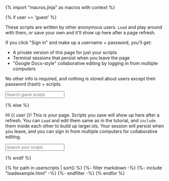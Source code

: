 {% import "macros.jinja" as macros with context %}

{% if user == 'guest' %}

These scripts are written by other anonymous users.
`Load` and play around with them, or save your own and it'll show up here after a page refresh.

If you click "Sign in" and make up a username + password, you'll get:

* A private version of this page for just your scripts
* Terminal sessions that persist when you leave the page
* "Google Docs-style" collaborative editing by logging in from multiple computers

No other info is required, and nothing is stored about users except their password (hash) + scripts.

<input id="userscriptsearch" placeholder="Search guest scripts" id="box" type="text"/>

{% else %}

Hi {{ user }}! This is your page.
Scripts you save will show up here after a refresh.
You can `Load` and edit them same as in the tutorial,
and `include` them inside each other to build up larger.ols.
Your session will persist when you leave,
and you can sign in from multiple computers for collaborative editing.

<input id="userscriptsearch" placeholder="Search your scripts" id="box" type="text"/>

{% endif %}

<div id="userscripts">
{% for path in userscripts | sort() %}
  {%- filter markdown -%}
	{%- include "loadexample.html" -%}
  {%- endfilter -%}
{% endfor %}
</div>
